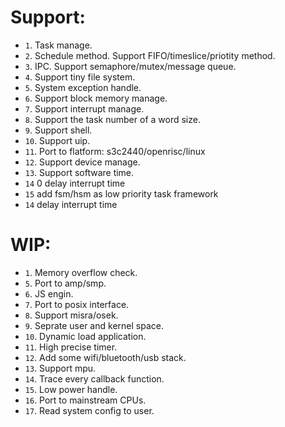 Support:
==============
- `1`. Task manage.
- `2`. Schedule method. Support FIFO/timeslice/priotity method.
- `3`. IPC. Support semaphore/mutex/message queue.
- `4`. Support tiny file system.
- `5`. System exception handle.
- `6`. Support block memory manage.
- `7`. Support interrupt manage.
- `8`. Support the task number of a word size.
- `9`. Support shell.
- `10`. Support uip.
- `11`. Port to flatform: s3c2440/openrisc/linux
- `12`. Support device manage.
- `13`. Support software time.
- `14` 0 delay interrupt time
- `15` add fsm/hsm as low priority task framework
- `14` delay interrupt time

WIP:
=================
- `1`. Memory overflow check.  
- `5`. Port to amp/smp.
- `6`. JS engin.
- `7`. Port to posix interface.
- `8`. Support misra/osek.
- `9`. Seprate user and kernel space.
- `10`. Dynamic load application.
- `11`. High precise timer.
- `12`. Add some wifi/bluetooth/usb stack.
- `13`. Support mpu.
- `14`. Trace every callback function.
- `15`. Low power handle.
- `16`. Port to mainstream CPUs.
- `17`. Read system config to user.
